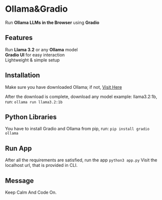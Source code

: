 # Ollama&Gradio
Run **Ollama LLMs in the Browser** using **Gradio**

## Features  
Run **Llama 3.2** or any **Ollama** model  
**Gradio UI** for easy interaction  
Lightweight & simple setup  

## Installation  
Make sure you have downloaded Ollama; if not, <a href="https://ollama.com/download" target="_blank">Visit Here</a>  

After the download is complete, download any model example: llama3.2:1b, run: `ollama run llama3.2:1b`

## Python Libraries
You have to install Gradio and Ollama from pip, run: 
`pip install gradio ollama`

## Run App
After all the requirements are satisfied, run the app
`python3 app.py`
Visit the localhost url, that is provided in CLI.

## Message
Keep Calm And Code On.



